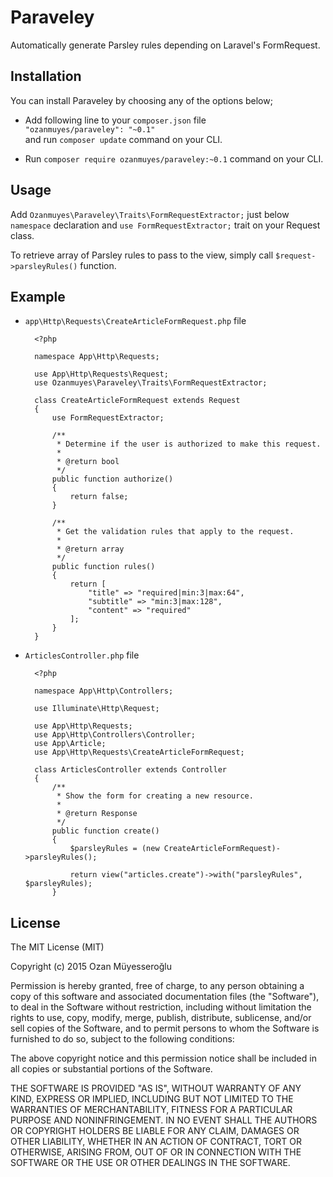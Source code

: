 # Paraveley
Automatically generate Parsley rules depending on Laravel's FormRequest.

## Installation

You can install Paraveley by choosing any of the options below;

- Add following line to your `composer.json` file  
`"ozanmuyes/paraveley": "~0.1"`  
and run `composer update` command on your CLI.

- Run `composer require ozanmuyes/paraveley:~0.1` command on your CLI.

## Usage

Add `Ozanmuyes\Paraveley\Traits\FormRequestExtractor;` just below `namespace` declaration and `use FormRequestExtractor;` trait on your Request class.

To retrieve array of Parsley rules to pass to the view, simply call `$request->parsleyRules()` function.

## Example

- `app\Http\Requests\CreateArticleFormRequest.php` file

		<?php
		
		namespace App\Http\Requests;
		
		use App\Http\Requests\Request;
		use Ozanmuyes\Paraveley\Traits\FormRequestExtractor;
	
		class CreateArticleFormRequest extends Request
		{
		    use FormRequestExtractor;
		
		    /**
		     * Determine if the user is authorized to make this request.
		     *
		     * @return bool
		     */
		    public function authorize()
		    {
		        return false;
		    }
		
		    /**
		     * Get the validation rules that apply to the request.
		     *
		     * @return array
		     */
		    public function rules()
		    {
		        return [
		            "title" => "required|min:3|max:64",
		            "subtitle" => "min:3|max:128",
		            "content" => "required"
		        ];
		    }
		}



- `ArticlesController.php` file

		<?php

		namespace App\Http\Controllers;
		
		use Illuminate\Http\Request;
		
		use App\Http\Requests;
		use App\Http\Controllers\Controller;
		use App\Article;
		use App\Http\Requests\CreateArticleFormRequest;
		
		class ArticlesController extends Controller
		{		
		    /**
		     * Show the form for creating a new resource.
		     *
		     * @return Response
		     */
		    public function create()
		    {
		        $parsleyRules = (new CreateArticleFormRequest)->parsleyRules();
		
		        return view("articles.create")->with("parsleyRules", $parsleyRules);
		    }

## License

The MIT License (MIT)

Copyright (c) 2015 Ozan Müyesseroğlu

Permission is hereby granted, free of charge, to any person obtaining a copy
of this software and associated documentation files (the "Software"), to deal
in the Software without restriction, including without limitation the rights
to use, copy, modify, merge, publish, distribute, sublicense, and/or sell
copies of the Software, and to permit persons to whom the Software is
furnished to do so, subject to the following conditions:

The above copyright notice and this permission notice shall be included in all
copies or substantial portions of the Software.

THE SOFTWARE IS PROVIDED "AS IS", WITHOUT WARRANTY OF ANY KIND, EXPRESS OR
IMPLIED, INCLUDING BUT NOT LIMITED TO THE WARRANTIES OF MERCHANTABILITY,
FITNESS FOR A PARTICULAR PURPOSE AND NONINFRINGEMENT. IN NO EVENT SHALL THE
AUTHORS OR COPYRIGHT HOLDERS BE LIABLE FOR ANY CLAIM, DAMAGES OR OTHER
LIABILITY, WHETHER IN AN ACTION OF CONTRACT, TORT OR OTHERWISE, ARISING FROM,
OUT OF OR IN CONNECTION WITH THE SOFTWARE OR THE USE OR OTHER DEALINGS IN THE
SOFTWARE.